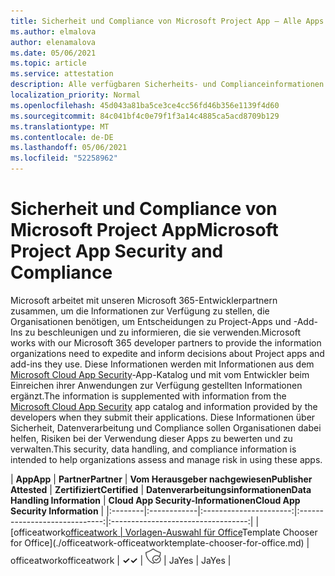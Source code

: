 ```yaml
---
title: Sicherheit und Compliance von Microsoft Project App – Alle Apps
ms.author: elmalova
author: elenamalova
ms.date: 05/06/2021
ms.topic: article
ms.service: attestation
description: Alle verfügbaren Sicherheits- und Complianceinformationen für alle Microsoft Project-Apps.
localization_priority: Normal
ms.openlocfilehash: 45d043a81ba5ce3ce4cc56fd46b356e1139f4d60
ms.sourcegitcommit: 84c041bf4c0e79f1f3a14c4885ca5acd8709b129
ms.translationtype: MT
ms.contentlocale: de-DE
ms.lasthandoff: 05/06/2021
ms.locfileid: "52258962"
---
```

# <a name="microsoft-project-app-security-and-compliance"></a><span data-ttu-id="60843-103">Sicherheit und Compliance von Microsoft Project App</span><span class="sxs-lookup"><span data-stu-id="60843-103">Microsoft Project App Security and Compliance</span></span>

<span data-ttu-id="60843-104">Microsoft arbeitet mit unseren Microsoft 365-Entwicklerpartnern zusammen, um die Informationen zur Verfügung zu stellen, die Organisationen benötigen, um Entscheidungen zu Project-Apps und -Add-Ins zu beschleunigen und zu informieren, die sie verwenden.</span><span class="sxs-lookup"><span data-stu-id="60843-104">Microsoft works with our Microsoft 365 developer partners to provide the information organizations need to expedite and inform decisions about Project apps and add-ins they use.</span></span> <span data-ttu-id="60843-105">Diese Informationen werden mit Informationen aus dem [Microsoft Cloud App Security](https://www.microsoft.com/en-us/enterprise-mobility-security/cloud-app-security)-App-Katalog und mit vom Entwickler beim Einreichen ihrer Anwendungen zur Verfügung gestellten Informationen ergänzt.</span><span class="sxs-lookup"><span data-stu-id="60843-105">The information is supplemented with information from the [Microsoft Cloud App Security](https://www.microsoft.com/en-us/enterprise-mobility-security/cloud-app-security) app catalog and information provided by the developers when they submit their applications.</span></span> <span data-ttu-id="60843-106">Diese Informationen über Sicherheit, Datenverarbeitung und Compliance sollen Organisationen dabei helfen, Risiken bei der Verwendung dieser Apps zu bewerten und zu verwalten.</span><span class="sxs-lookup"><span data-stu-id="60843-106">This security, data handling, and compliance information is intended to help organizations assess and manage risk in using these apps.</span></span>

| <span data-ttu-id="60843-107">**App**</span><span class="sxs-lookup"><span data-stu-id="60843-107">**App**</span></span> | <span data-ttu-id="60843-108">**Partner**</span><span class="sxs-lookup"><span data-stu-id="60843-108">**Partner**</span></span> | <span data-ttu-id="60843-109">**Vom Herausgeber nachgewiesen**</span><span class="sxs-lookup"><span data-stu-id="60843-109">**Publisher Attested**</span></span> | <span data-ttu-id="60843-110">**Zertifiziert**</span><span class="sxs-lookup"><span data-stu-id="60843-110">**Certified**</span></span> | <span data-ttu-id="60843-111">**Datenverarbeitungsinformationen**</span><span class="sxs-lookup"><span data-stu-id="60843-111">**Data Handling Information**</span></span> | <span data-ttu-id="60843-112">**Cloud App Security-Informationen**</span><span class="sxs-lookup"><span data-stu-id="60843-112">**Cloud App Security Information**</span></span> |
|:--------|:------------|:----------------------:|:-----------------------------:|:----------------------------------:|
| <span data-ttu-id="60843-113">[officeatwork</span><span class="sxs-lookup"><span data-stu-id="60843-113">[officeatwork</span></span> | <span data-ttu-id="60843-114">Vorlagen-Auswahl für Office](./officeatwork-officeatworktemplate-chooser-for-office.md)</span><span class="sxs-lookup"><span data-stu-id="60843-114">Template Chooser for Office](./officeatwork-officeatworktemplate-chooser-for-office.md)</span></span> | <span data-ttu-id="60843-115">officeatwork</span><span class="sxs-lookup"><span data-stu-id="60843-115">officeatwork</span></span> | <span data-ttu-id="60843-116">**✓**</span><span class="sxs-lookup"><span data-stu-id="60843-116">**✓**</span></span> | <img alt="Certified application badge" src="../media/certified-badge.png" height="25" width="25" /> | <span data-ttu-id="60843-117">Ja</span><span class="sxs-lookup"><span data-stu-id="60843-117">Yes</span></span> | <span data-ttu-id="60843-118">Ja</span><span class="sxs-lookup"><span data-stu-id="60843-118">Yes</span></span> |
